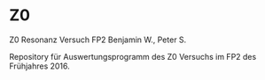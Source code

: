 # Z0
Z0 Resonanz Versuch FP2
Benjamin W., Peter S.


Repository für Auswertungsprogramm des Z0 Versuchs im FP2 des Frühjahres 2016.

